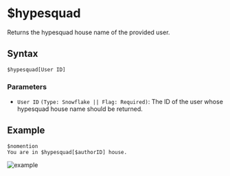 # $hypesquad
Returns the hypesquad house name of the provided user.

## Syntax
```
$hypesquad[User ID]
```

### Parameters
- `User ID` `(Type: Snowflake || Flag: Required)`: The ID of the user whose hypesquad house name should be returned.

## Example
```
$nomention
You are in $hypesquad[$authorID] house.
```
![example](https://user-images.githubusercontent.com/95774950/187594740-3eab54bf-1df1-4c4e-a2fe-372f8a45eb39.png)

